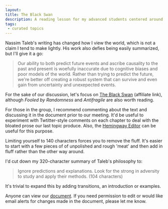 ```yaml
---
layout: 
title: The Black Swan 
description: A reading lesson for my advanced students centered around Taleb's <i>The Black Swan</i>
tags: 
 - curated topics 
---
```

Nassim Taleb's writing has changed how I view the world, which is not a claim I tend to make lightly. His work also defies being easily summarized, but I'll give it a go: 

>Our ability to both predict future events and ascribe causality to the past and present is woefully inaccurate due to cognitive biases and poor models of the world. Rather than trying to predict the future, we're better off creating a robust system that can survive and even gain from uncertainty and unexepected events.

For the sake of our discussion, let's focus on [The Black Swan][0] (affiliate link), although *Fooled by Randomness* and *Antifragile* are also worth reading. 

For those in the group, I recommend commenting about the text and discussing it in the document prior to our meeting. It'd be useful to experiment with Twtitter-style comments on each chapter to deal with the bloated prose our last topic produce. Also, the [Hemingway Editor][1] can be useful for this purpose. 

Limiting yourself to 140 characters forces you to remove the fluff. It's easier to start with a few pieces of of unpolished and rough 'meat' and  then add in fluff rather than the other way around. 

I'd cut down my 320-character summary of Taleb's philosophy to: 

>Ignore predictions and explanations. Look for the strong in adversity to study and apply their methods. (104 characters) 

It's trivial to expand this by adding transitions, an introduction or examples. 

Anyone can view our [document][2]. If you need permission to edit or would like email alerts for changes made in the document, please let me know. 

[0]: https://www.amazon.com/gp/product/081297381X/ref=as_li_qf_sp_asin_il_tl?ie=UTF8&tag=derekcomua-20&camp=1789&creative=9325&linkCode=as2&creativeASIN=081297381X&linkId=4abd556a7a576eb664a4608d77bde989
[1]: http://hemingwayapp.com
[2]: https://docs.google.com/document/d/1KKMCcBCC2UmEgkp1kOUPnkOTkhw2jUNmyiYHH8o__-Y/edit?usp=sharing


